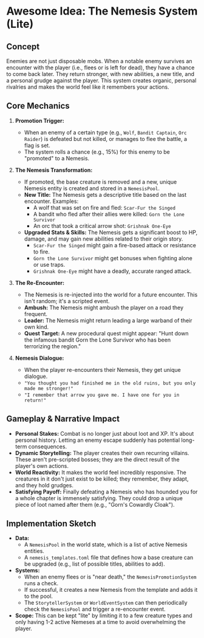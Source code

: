 # Awesome Idea: The Nemesis System (Lite)

## Concept

Enemies are not just disposable mobs. When a notable enemy survives an encounter with the player (i.e., flees or is left for dead), they have a chance to come back later. They return stronger, with new abilities, a new title, and a personal grudge against the player. This system creates organic, personal rivalries and makes the world feel like it remembers your actions.

## Core Mechanics

1.  **Promotion Trigger:**
    *   When an enemy of a certain type (e.g., `Wolf`, `Bandit Captain`, `Orc Raider`) is defeated but not killed, or manages to flee the battle, a flag is set.
    *   The system rolls a chance (e.g., 15%) for this enemy to be "promoted" to a Nemesis.

2.  **The Nemesis Transformation:**
    *   If promoted, the base creature is removed and a new, unique Nemesis entity is created and stored in a `NemesisPool`.
    *   **New Title:** The Nemesis gets a descriptive title based on the last encounter. Examples:
        *   A wolf that was set on fire and fled: `Scar-Fur the Singed`
        *   A bandit who fled after their allies were killed: `Gorn the Lone Survivor`
        *   An orc that took a critical arrow shot: `Grishnak One-Eye`
    *   **Upgraded Stats & Skills:** The Nemesis gets a significant boost to HP, damage, and may gain new abilities related to their origin story.
        *   `Scar-Fur the Singed` might gain a fire-based attack or resistance to fire.
        *   `Gorn the Lone Survivor` might get bonuses when fighting alone or use traps.
        *   `Grishnak One-Eye` might have a deadly, accurate ranged attack.

3.  **The Re-Encounter:**
    *   The Nemesis is re-injected into the world for a future encounter. This isn't random; it's a scripted event.
    *   **Ambush:** The Nemesis might ambush the player on a road they frequent.
    *   **Leader:** The Nemesis might return leading a large warband of their own kind.
    *   **Quest Target:** A new procedural quest might appear: "Hunt down the infamous bandit Gorn the Lone Survivor who has been terrorizing the region."

4.  **Nemesis Dialogue:**
    *   When the player re-encounters their Nemesis, they get unique dialogue.
    *   `"You thought you had finished me in the old ruins, but you only made me stronger!"`
    *   `"I remember that arrow you gave me. I have one for you in return!"`

## Gameplay & Narrative Impact

*   **Personal Stakes:** Combat is no longer just about loot and XP. It's about personal history. Letting an enemy escape suddenly has potential long-term consequences.
*   **Dynamic Storytelling:** The player creates their own recurring villains. These aren't pre-scripted bosses; they are the direct result of the player's own actions.
*   **World Reactivity:** It makes the world feel incredibly responsive. The creatures in it don't just exist to be killed; they remember, they adapt, and they hold grudges.
*   **Satisfying Payoff:** Finally defeating a Nemesis who has hounded you for a whole chapter is immensely satisfying. They could drop a unique piece of loot named after them (e.g., "Gorn's Cowardly Cloak").

## Implementation Sketch

*   **Data:**
    *   A `NemesisPool` in the world state, which is a list of active Nemesis entities.
    *   A `nemesis_templates.toml` file that defines how a base creature can be upgraded (e.g., list of possible titles, abilities to add).
*   **Systems:**
    *   When an enemy flees or is "near death," the `NemesisPromotionSystem` runs a check.
    *   If successful, it creates a new Nemesis from the template and adds it to the pool.
    *   The `StorytellerSystem` or `WorldEventSystem` can then periodically check the `NemesisPool` and trigger a re-encounter event.
*   **Scope:** This can be kept "lite" by limiting it to a few creature types and only having 1-2 active Nemeses at a time to avoid overwhelming the player.
